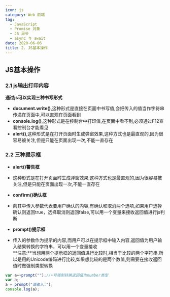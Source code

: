 ```yaml
---
icon: js
category: Web 前端
tag: 
  - JavaScript
  - Promise 对象
  - JS 异步
  - async 与 await
date: 2020-06-06
title: 2. JS基本操作
---
```


## JS基本操作



### 2.1 js输出打印内容

 

**通过js可以实现三种书写形式**

- **document.write()**,这种形式是直接在页面中书写值,会把传入的值当作字符串传递在页面中,可以直观在页面看到
- **console.log()**,这种形式是在控制台中打印值,在页面中看不到,必须通过F12查看控制台才能看见
- **alert()**,这种形式是在打开页面时生成弹窗效果,这种方式也是最直观的,因为很容易被关注,但是只能在页面出现一次,不能一直存在



### 2.2 三种提示框

- **alert()警告框**
- 这种形式是在打开页面时生成弹窗效果,这种方式也是最直观的,因为很容易被关注,但是只能在页面出现一次,不能一直存在

 

- **confirm()确认框**
- 向其中传入参数代表要用户确认的内容,有确认和取消两个选项,如果用户选择确认则返回true，选择取消则返回false,可以用一个变量来接收返回值进行js判断

 

- **prompt()提示框**
-   传入的参数作为提示的内容,而用户可以在提示框中输入内容,返回值为用户输入结果转换的字符串，可以用一个变量接收     
            **注意:**当想用两个提示框的返回值进行比较时,相当于比较的两个字符串,所以是用的Unicode编码进行比较,如果想比较的是两个数值,则需要在接收返回值时做强制类型转换     

 

```js
var a=+prompt("");//+号强制转换返回值为number类型
var a;
a = prompt("请输入:");
console.log(a);
```

